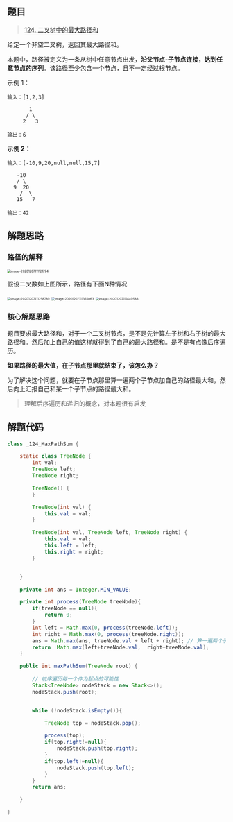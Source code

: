 ## 题目
> [124. 二叉树中的最大路径和](https://leetcode-cn.com/problems/binary-tree-maximum-path-sum/)

给定一个非空二叉树，返回其最大路径和。  

本题中，路径被定义为一条从树中任意节点出发，**沿父节点-子节点连接，达到任意节点的序列**。该路径至少包含一个节点，且不一定经过根节点。

 

示例 1：

```text
输入：[1,2,3]

       1
      / \
     2   3

输出：6
```

**示例 2：**

```text
输入：[-10,9,20,null,null,15,7]

   -10
   / \
  9  20
    /  \
   15   7

输出：42
```

## 解题思路

### 路径的解释

<img src="https://ning-wang.oss-cn-beijing.aliyuncs.com/blog-imags/image-20201207111121794.png" alt="image-20201207111121794" style="zoom:50%;" />

假设二叉数如上图所示，路径有下面N种情况

<img src="https://ning-wang.oss-cn-beijing.aliyuncs.com/blog-imags/image-20201207111258789.png" alt="image-20201207111258789" style="zoom:50%;" />

<img src="https://ning-wang.oss-cn-beijing.aliyuncs.com/blog-imags/image-20201207111355063.png" alt="image-20201207111355063" style="zoom:50%;" />

<img src="https://ning-wang.oss-cn-beijing.aliyuncs.com/blog-imags/image-20201207111449588.png" alt="image-20201207111449588" style="zoom:50%;" />

### 核心解题思路

题目要求最大路径和，对于一个二叉树节点，是不是先计算左子树和右子树的最大路径和。然后加上自己的值这样就得到了自己的最大路径和。是不是有点像后序遍历。

**如果路径的最大值，在子节点那里就结束了，该怎么办？**

为了解决这个问题，就要在子节点那里算一遍两个子节点加自己的路径最大和，然后向上汇报自己和某一个子节点的路径最大和。

> 理解后序遍历和递归的概念，对本题很有启发

## 解题代码

```java
class _124_MaxPathSum {

    static class TreeNode {
        int val;
        TreeNode left;
        TreeNode right;

        TreeNode() {
        }

        TreeNode(int val) {
            this.val = val;
        }

        TreeNode(int val, TreeNode left, TreeNode right) {
            this.val = val;
            this.left = left;
            this.right = right;
        }


    }

    private int ans = Integer.MIN_VALUE;

    private int process(TreeNode treeNode){
        if(treeNode == null){
            return 0;
        }
        int left = Math.max(0, process(treeNode.left));
        int right = Math.max(0, process(treeNode.right));
        ans = Math.max(ans, treeNode.val + left + right); // 算一遍两个子节点加自己的路径最大和
        return  Math.max(left+treeNode.val,  right+treeNode.val);
    }

    public int maxPathSum(TreeNode root) {
	
        // 前序遍历每一个作为起点的可能性
        Stack<TreeNode> nodeStack = new Stack<>();
        nodeStack.push(root);


        while (!nodeStack.isEmpty()){

            TreeNode top = nodeStack.pop();

            process(top);
            if(top.right!=null){
                nodeStack.push(top.right);
            }
            if(top.left!=null){
                nodeStack.push(top.left);
            }
        }
        return ans;

    }

}
```

